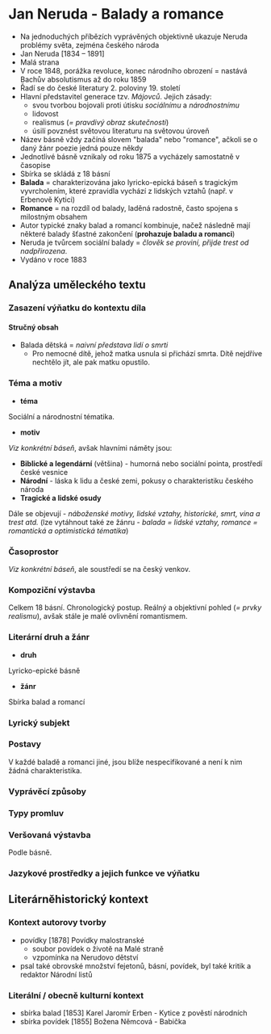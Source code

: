 # Jan Neruda - Balady a romance

- Na jednoduchých příbězích vyprávěných objektivně ukazuje Neruda problémy světa, zejména českého národa
- Jan Neruda [1834 – 1891]
- Malá strana
- V roce 1848, porážka revoluce, konec národního obrození = nastává Bachův absolutismus až do roku 1859
- Řadí se do české literatury 2. poloviny 19. století
- Hlavní představitel generace tzv. *Májovců*. Jejich zásady:
  - svou tvorbou bojovali proti útisku *sociálnímu* a *národnostnímu*
  - lidovost
  - realismus (*= pravdivý obraz skutečnosti*)
  - úsilí povznést světovou literaturu na světovou úroveň
- Název básně vždy začíná slovem "balada" nebo "romance", ačkoli se o daný žánr poezie jedná pouze někdy
- Jednotlivé básně vznikaly od roku 1875 a vycházely samostatně v časopise
- Sbírka se skládá z 18 básní
- **Balada** = charakterizována jako lyricko-epická báseň s tragickým vyvrcholením, které zpravidla vychází z lidských vztahů (např. v Erbenově Kytici)
- **Romance** = na rozdíl od balady, laděná radostně, často spojena s milostným obsahem
- Autor typické znaky balad a romancí kombinuje, načež následně mají některé balady šťastné zakončení (**prohazuje baladu a romanci**)
- Neruda je tvůrcem sociální balady = *člověk se proviní, přijde trest od nadpřirozena*.
- Vydáno v roce 1883

## Analýza uměleckého textu

### Zasazení výňatku do kontextu díla

#### Stručný obsah

- Balada dětská = *naivní představa lidí o smrti*
  - Pro nemocné dítě, jehož matka usnula si přichází smrta. Dítě nejdříve nechtělo jít, ale pak matku opustilo.

### Téma a motiv

- **téma**

Sociální a národnostní tématika.

- **motiv**

*Viz konkrétní báseň*, avšak hlavními náměty jsou:
- **Biblické a legendární** (většina) - humorná nebo sociální pointa, prostředí české vesnice
- **Národní** - láska k lidu a české zemi, pokusy o charakteristiku českého národa
- **Tragické a lidské osudy**

Dále se objevují - *náboženské motivy, lidské vztahy, historické, smrt, vina a trest atd.* (lze vytáhnout také ze žánru - *balada = lidské vztahy, romance = romantická a optimistická tématika*)

### Časoprostor

*Viz konkrétní báseň*, ale soustředí se na český venkov.

### Kompoziční výstavba

Celkem 18 básní. Chronologický postup. Reálný a objektivní pohled (*= prvky realismu*), avšak stále je malé ovlivnění romantismem.

### Literární druh a žánr

- **druh**

Lyricko-epické básně

- **žánr**

Sbírka balad a romancí

### Lyrický subjekt

### Postavy

V každé baladě a romanci jiné, jsou blíže nespecifikované a není k nim žádná charakteristika.

### Vyprávěcí způsoby

### Typy promluv

### Veršovaná výstavba
Podle básně.

### Jazykové prostředky a jejich funkce ve výňatku

## Literárněhistorický kontext
### Kontext autorovy tvorby

- povídky [1878] Povídky malostranské
  - soubor povídek o životě na Malé straně
  - vzpomínka na Nerudovo dětství
- psal také obrovské množství fejetonů, básní, povídek, byl také kritik a redaktor Národní listů

### Literální / obecně kulturní kontext

- sbírka balad [1853] Karel Jaromír Erben - Kytice z pověstí národních
- sbírka povídek [1855] Božena Němcová - Babička

